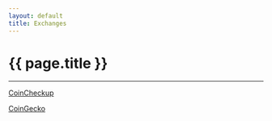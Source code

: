 ```yaml
---
layout: default
title: Exchanges
---
```


# {{ page.title }}

---

<script defer src="https://www.livecoinwatch.com/static/lcw-widget.js"></script>
<div class="livecoinwatch-widget-6" lcw-coin="ADA" lcw-base="USD" lcw-period="d" lcw-color-tx="#27262b" lcw-color-bg="#f5f6fa" lcw-border-w="1" ></div>

[CoinCheckup](https://coincheckup.com/coins/cardano)

[CoinGecko](https://www.coingecko.com/en/coins/cardano)
